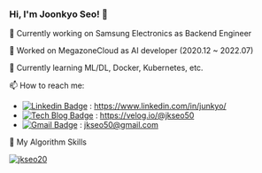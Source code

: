 ### Hi, I'm Joonkyo Seo! 👋
🔭 Currently working on Samsung Electronics as Backend Engineer

🔭 Worked on MegazoneCloud as AI developer (2020.12 ~ 2022.07)


🌱 Currently learning ML/DL, Docker, Kubernetes, etc.


📫 How to reach me:

 - [![Linkedin Badge](https://img.shields.io/badge/-LinkedIn-blue?style=flat-square&logo=Linkedin&logoColor=white&link=https://www.linkedin.com/in/junkyo/)](https://www.linkedin.com/in/junkyo/) : https://www.linkedin.com/in/junkyo/ 
 - [![Tech Blog Badge](http://img.shields.io/badge/-Tech%20blog-black?style=flat-square&logo=github&link=https://velog.io/@jkseo50)](https://velog.io/@jkseo50) : https://velog.io/@jkseo50
 - [![Gmail Badge](https://img.shields.io/badge/Gmail-d14836?style=flat-square&logo=Gmail&logoColor=white&link=mailto:jkseo50@gmail.com)](mailto:jkseo50@gmail.com) : jkseo50@gmail.com


<!-- 📊 My Github Stats

![Joonkkyo's GitHub stats](https://github-readme-stats.vercel.app/api?username=Joonkkyo&show_icons=true&theme=default) -->


🚀 My Algorithm Skills

[![jkseo20](http://mazassumnida.wtf/api/v2/generate_badge?boj=jkseo20)](https://solved.ac/jkseo20)
